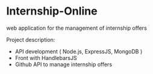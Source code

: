 # Internship-Online
web application for the management of internship offers


Project description: 
- API development ( Node.js, ExpressJS, MongoDB )
- Front with HandlebarsJS
- Github API to manage internship offers
